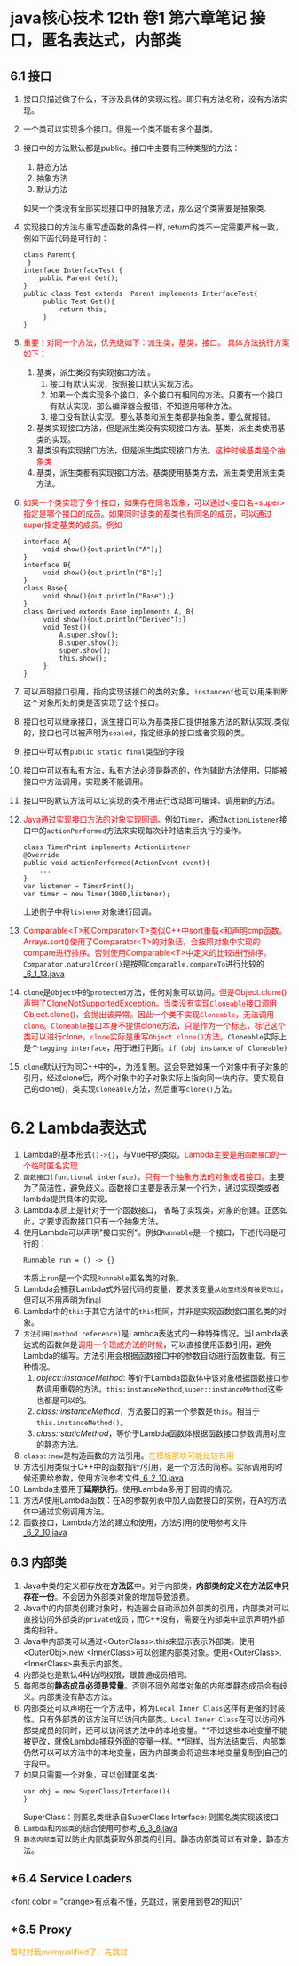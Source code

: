 # java核心技术 12th 卷1  第六章笔记 接口，匿名表达式，内部类

## 6.1 接口
1. 接口只描述做了什么，不涉及具体的实现过程。即只有方法名称，没有方法实现。
2. 一个类可以实现多个接口。但是一个类不能有多个基类。
3. 接口中的方法默认都是public。接口中主要有三种类型的方法：
   1. 静态方法
   2. 抽象方法
   3. 默认方法

    如果一个类没有全部实现接口中的抽象方法，那么这个类需要是抽象类.
4. 实现接口的方法与重写虚函数的条件一样, return的类不一定需要严格一致，例如下面代码是可行的：
   ```
   class Parent{
    }
   interface InterfaceTest {
       public Parent Get();
   }
   public class Test extends  Parent implements InterfaceTest{
        public Test Get(){
            return this;
        }
   }
   ```
5. <font color = "red">重要！对同一个方法，优先级如下：派生类，基类，接口。 具体方法执行方案如下：</font>
   1. 基类，派生类没有实现接口方法 。
      1. 接口有默认实现，按照接口默认实现方法。
      2. 如果一个类实现多个接口，多个接口有相同的方法。只要有一个接口有默认实现，那么编译器会报错，不知道用哪种方法。
      3. 接口没有默认实现。要么基类和派生类都是抽象类，要么就报错。
    2. 基类实现接口方法，但是派生类没有实现接口方法。基类，派生类使用基类的实现。
    3. 基类没有实现接口方法，但是派生类实现接口方法。<font color = "red">这种时候基类是个抽象类</font>
    4. 基类，派生类都有实现接口方法。基类使用基类方法，派生类使用派生类方法。
6. <font color = "red">如果一个类实现了多个接口，如果存在同名现象，可以通过&lt;接口名+super&gt;指定是哪个接口的成员。如果同时该类的基类也有同名的成员，可以通过super指定基类的成员。例如</font>
   ```
   interface A{
        void show(){out.println("A");}
   }
   interface B{
        void show(){out.println("B");}
   }
   class Base{
        void show(){out.println("Base");}
   }
   class Derived extends Base implements A, B{
        void show(){out.println("Derived");}
        void Test(){
            A.super.show();
            B.super.show();
            super.show();
            this.show();
        }
   }
   ```
7. 可以声明接口引用，指向实现该接口的类的对象。`instanceof`也可以用来判断这个对象所处的类是否实现了这个接口。
8. 接口也可以继承接口，派生接口可以为基类接口提供抽象方法的默认实现.类似的，接口也可以被声明为`sealed`，指定继承的接口或者实现的类。
9. 接口中可以有`public static final`类型的字段   
10. 接口中可以有私有方法，私有方法必须是静态的，作为辅助方法使用，只能被接口中方法调用，实现类不能调用。
11. 接口中的默认方法可以让实现的类不用进行改动即可编译、调用新的方法。
12. <font color = "red">Java通过实现接口方法的对象实现回调</font>。例如`Timer`，通过`ActionListener`接口中的`actionPerformed`方法来实现每次计时结束后执行的操作。
    ```
    class TimerPrint implements ActionListener
    @Override
    public void actionPerformed(ActionEvent event){
        ...
    }
    var listener = TimerPrint(); 
    var timer = new Timer(1000,listener);
    ```
    上述例子中将`listener`对象进行回调。
13. <font color = "red">Comparable&lt;T&gt;和Comparator&lt;T&gt;类似C++中sort重载<和声明cmp函数。Arrays.sort()使用了Comparator&lt;T&gt;的对象话，会按照对象中实现的compare进行排序。否则使用Comparable&lt;T&gt;中定义的比较进行排序。</font>`Comparator.naturalOrder()`是按照`Comparable.compareTo`进行比较的
    [_6_1_13.java](_6_1_13.java)
14. `clone`是`Object`中的`protected`方法，任何对象可以访问。<font color = "red">但是Object.clone()声明了CloneNotSupportedException。当类没有实现`Cloneable`接口调用Object.clone()，会抛出该异常。因此一个类不实现`Cloneable`，无法调用`clone`。`Cloneable`接口本身不提供clone方法，只是作为一个标志，标记这个类可以进行clone。`clone`实际是重写`Object.clone()`方法。</font>`Cloneable`实际上是个`tagging interface`，用于进行判断。`if (obj instance of Cloneable)`
15. `clone`默认行为同C++中的`=`，为浅复制。这会导致如果一个对象中有子对象的引用，经过clone后，两个对象中的子对象实际上指向同一块内存。要实现自己的clone()，类实现`Cloneable`方法，然后重写`clone()`方法。


# 6.2 Lambda表达式
1. Lambda的基本形式`()->{}`，与Vue中的类似。<font color = "red">Lambda主要是用`函数接口`的一个临时匿名实现</font>
2. `函数接口(functional interface)`。<font color = "red">只有一个抽象方法的对象或者接口。</font>主要为了简洁性，避免歧义。函数接口主要是表示某一个行为，通过实现类或者lambda提供具体的实现。
3. Lambda本质上是针对于一个函数接口， 省略了实现类，对象的创建。正因如此，才要求函数接口只有一个抽象方法。
4. 使用Lambda可以声明"接口实例"。例如`Runnable`是一个接口，下述代码是可行的：
   ```
   Runnable run = () -> {}
   ```
   本质上`run`是一个实现`Runnable`匿名类的对象。
5. Lambda会捕获Lambda式外层代码的变量，要求该变量`从始至终没有被更改过`，但可以不用声明为final
6. Lambda中的`this`于其它方法中的`this`相同，并非是实现函数接口匿名类的对象。
7. `方法引用(method reference)`是Lambda表达式的一种特殊情况。当Lambda表达式的函数体是<font color = "red">调用一个现成方法的时候</font>，可以直接使用函数引用，避免Lambda的编写。方法引用会根据函数接口中的参数自动进行函数重载。有三种情况。
   1. *object::instanceMethod*: 等价于Lambda函数体中该对象根据函数接口参数调用重载的方法。`this:instanceMethod`,`super::instanceMethod`这些也都是可以的。
   2. *class::instanceMethod*，方法接口的第一个参数是`this`。相当于`this.instanceMethod()`。
   3. *class::staticMethod*，等价于Lambda函数体根据函数接口参数调用对应的静态方法。
8. `class::new`是构造函数的方法引用。<font color = "orange">在模板那块可能比较有用</font>
9. 方法引用类似于C++中的函数指针/引用，是一个方法的简称。实际调用的时候还要给参数，使用方法参考文件[_6_2_10.java](_6_2_10.java)
10. Lambda主要用于**延期执行**。使用Lambda多用于回调的情况。
11. 方法A使用Lambda函数：在A的参数列表中加入函数接口的实例，在A的方法体中通过实例调用方法。
12. 函数接口，Lambda方法的建立和使用，方法引用的使用参考文件[_6_2_10.java](_6_2_10.java)

## 6.3 内部类
1. Java中类的定义都存放在**方法区**中。对于内部类，**内部类的定义在方法区中只存在一份**。不会因为外部类对象的增加导致浪费。
2. Java中的内部类创建对象时，构造器会自动添加外部类的引用，内部类对可以直接访问外部类的`private`成员；而C++没有，需要在内部类中显示声明外部类的指针。
3. Java中内部类可以通过&lt;OuterClass&gt;.this来显示表示外部类。使用&lt;OuterObj&gt;.new &lt;InnerClass&gt;可以创建内部类对象。使用&lt;OuterClass&gt;.&lt;InnerClass&gt;来表示内部类。
4. 内部类也是默认4种访问权限，跟普通成员相同。
5. 每部类的**静态成员必须是常量**。否则不同外部类对象的内部类静态成员会有歧义。内部类没有静态方法。
6. 内部类还可以声明在一个方法中，称为`Local Inner Class`这样有更强的封装性。只有外部类的该方法可以访问内部类。`Local Inner Class`在可以访问外部类成员的同时，还可以访问该方法中的本地变量。**不过这些本地变量不能被更改，就像Lambda捕获外面的变量一样。**同样，当方法结束后，内部类仍然可以可以方法中的本地变量，因为内部类会将这些本地变量复制到自己的字段中。
7. 如果只需要一个对象，可以创建匿名类:
   ```
   var obj = new SuperClass/Interface(){
   }
   ```
   SuperClass：则匿名类继承自SuperClass
   Interface: 则匿名类实现该接口
8. `Lambda`和`内部类`的综合使用可参考[_6_3_8.java](_6_3_8.java)
9. `静态内部类`可以防止内部类获取外部类的引用。静态内部类可以有对象，静态方法。

## *6.4 Service Loaders
<font color = "orange>有点看不懂，先跳过，需要用到卷2的知识</font>"

## *6.5 Proxy
<font color = "orange">暂时对我overqualified了，先跳过</font>